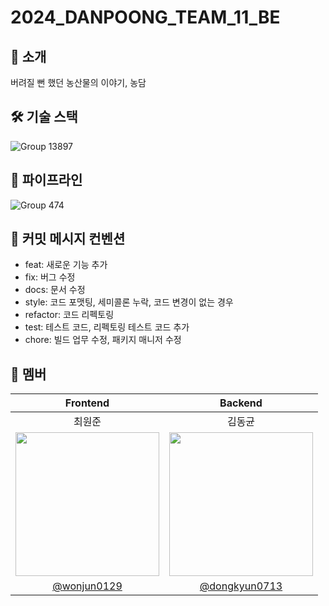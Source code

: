 # 2024_DANPOONG_TEAM_11_BE

## 🔔 소개
버려질 뻔 했던
농산물의 이야기, 농담

## 🛠 기술 스택
![Group 13897](https://github.com/user-attachments/assets/72503089-72ce-463d-9690-2d29b8cb7ec1)

## 🔁 파이프라인
![Group 474](https://github.com/user-attachments/assets/74015bac-4059-4e90-b809-48e2ad87ac29)


## 📄 커밋 메시지 컨벤션

- feat: 새로운 기능 추가
- fix: 버그 수정
- docs: 문서 수정
- style: 코드 포맷팅, 세미콜론 누락, 코드 변경이 없는 경우
- refactor: 코드 리펙토링
- test: 테스트 코드, 리펙토링 테스트 코드 추가
- chore: 빌드 업무 수정, 패키지 매니저 수정

## 👏 멤버

<table>
<thead>
  <tr>
    <th>Frontend</th>
    <th>Backend</th>
  </tr>
</thead>
<tbody>
  <tr>
    <td align="center">최원준</td>
    <td align="center">김동균</td>
  </tr>
  <tr>
    <td>
      <a href="https://github.com/wonjun0129">
        <img src="https://github.com/MyungJiwoo.png" style="width:230px"/>
      </a>
    </td>
    <td>
      <a href="https://github.com/dongkyun0713">
        <img src="https://github.com/dongkyun0713.png" style="width:230px"/>
      </a>
    </td>
  </tr>
  <tr>
    <td align="center"><a href="https://github.com/wonjun0129">@wonjun0129</a></td>
    <td align="center"><a href="https://github.com/dongkyun0713">@dongkyun0713</a></td>
  </tr>
</tbody>
</table>
